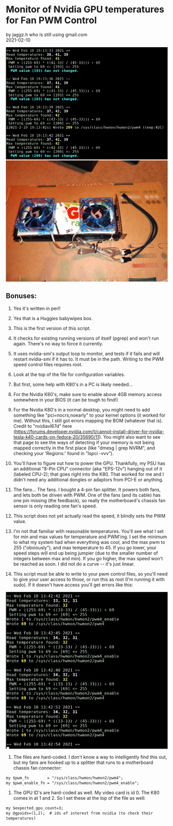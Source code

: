 # Monitor of Nvidia GPU temperatures for Fan PWM Control

by jaggz.h who is still using gmail.com  
2021-02-10

![GPU's being watched ](img/inuse-2021-02-10.png "Script monitoring temperatures")
![Fan-mount Prototype](img/prototype-2021-02-10.jpg "Fans mounted on box-cutout")

## Bonuses:
1. Yes it's written in perl!
1. Yes that is a Huggies babywipes box.
1. This is the first version of this script.
1. It checks for existing running versions of itself (pgrep) and won't run again. There's no way to force it currently.
1. It uses nvidia-smi's output loop to monitor, and tests if it fails and will restart nvidia-smi if it has to.  It must be in the path.  Writing to the PWM speed control files requires root.
1. Look at the top of the file for configuration variables.
1. But first, some help with K80's in a PC is likely needed...
1. For the Nvidia K80's, make sure to enable above 4GB memory access somewhere in your BIOS (it can be tough to find!)
1. For the Nvidia K80's in a normal desktop, you might need to add something like "pci=nocrs,noearly" to your kernel options (it worked for me).  Without this, I still got errors mapping the BOM (whatever that is).  Credit to "nvidiavl67d" here (https://forums.developer.nvidia.com/t/cannot-install-driver-for-nvidia-tesla-k40-cards-on-fedora-20/35690/11).  You might also want to see that page to see the ways of detecting if your memory is not being mapped correctly in the first place (like "dmesg | grep NVRM", and checking your 'Regions:' found in "lspci -vvv").
1. You'll have to figure out how to power the GPU. Thankfully, my PSU has an additional "8-Pin CPU" connector (aka "EPS-12v") hanging out of it (labeled CPU-2); that goes right into the K80.  That worked for me and I didn't need any additional dongles or adaptors from PCI-E or anything.
1. The fans... The fans.  I bought a 4-pin fan splitter. It powers both fans, and lets both be driven with PWM.  One of the fans (and its cable) has one pin missing (the feedback), so really the motherboard's chassis fan sensor is only reading one fan's speed.
1. This script does not yet actually read the speed, it blindly sets the PWM value.
1. I'm not that familiar with reasonable temperatures.  You'll see what I set for min and max values for temperature and PWM'ing.  I set the minimum to what my system had when everything was cool, and the max pwm to 255 ("obviously"), and max temperature to 45.  If you go lower, your speed steps will end up being jumpier (due to the smaller number of integers between max and min).  If you go higher, the max speed won't be reached as soon.  I did not do a curve -- it's just linear.

1. This script must be able to write to your pwm control files, so you'll need to give your user access to those, or run this as root (I'm running it with sudo). If it doesn't have access you'll get errors like this:

![PWM files inaccessiblePU's being watched ](img/idle-2021-02-10.png "Script failing to access PWM files")

1. The files are hard-coded. I don't know a way to intelligently find this out, but my fans are hooked up to a splitter that runs to a motherboard chassis fan connector:
```
my $pwm_fn        = "/sys/class/hwmon/hwmon2/pwm4";
my $pwm_enable_fn = "/sys/class/hwmon/hwmon2/pwm4_enable";
```

1. The GPU ID's are hard-coded as well. My video card is id 0. The K80 comes in at 1 and 2.  So I set these at the top of the file as well:
```
my $expected_gpu_count=3;
my @gpuids=(1,2);  # ids of interest from nvidia (to check their temperatures)
```

